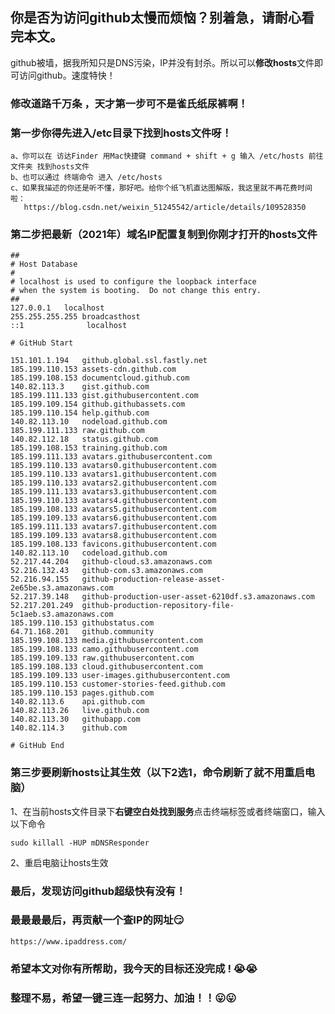 ## 你是否为访问github太慢而烦恼？别着急，请耐心看完本文。

github被墙，据我所知只是DNS污染，IP并没有封杀。所以可以**修改hosts**文件即可访问github。速度特快！

### 修改道路千万条 ，天才第一步可不是雀氏纸尿裤啊！

### 第一步你得先进入/etc目录下找到hosts文件呀！

```
a、你可以在 访达Finder 用Mac快捷键 command + shift + g 输入 /etc/hosts 前往文件夹 找到hosts文件
b、也可以通过 终端命令 进入 /etc/hosts
c、如果我描述的你还是听不懂，那好吧。给你个纸飞机直达图解版，我这里就不再花费时间啦：	   	  
   https://blog.csdn.net/weixin_51245542/article/details/109528350
```

### 第二步把最新（2021年）域名IP配置复制到你刚才打开的hosts文件

```
##
# Host Database
#
# localhost is used to configure the loopback interface
# when the system is booting.  Do not change this entry.
##
127.0.0.1	localhost
255.255.255.255	broadcasthost
::1              localhost

# GitHub Start 

151.101.1.194	github.global.ssl.fastly.net
185.199.110.153	assets-cdn.github.com
185.199.108.153	documentcloud.github.com
140.82.113.3	gist.github.com
185.199.111.133	gist.githubusercontent.com
185.199.109.154	github.githubassets.com
185.199.110.154	help.github.com
140.82.113.10	nodeload.github.com
185.199.111.133	raw.github.com
140.82.112.18	status.github.com
185.199.108.153	training.github.com
185.199.111.133	avatars.githubusercontent.com
185.199.110.133	avatars0.githubusercontent.com
185.199.110.133	avatars1.githubusercontent.com
185.199.110.133	avatars2.githubusercontent.com
185.199.111.133	avatars3.githubusercontent.com
185.199.110.133	avatars4.githubusercontent.com
185.199.108.133	avatars5.githubusercontent.com
185.199.109.133	avatars6.githubusercontent.com
185.199.111.133	avatars7.githubusercontent.com
185.199.109.133	avatars8.githubusercontent.com
185.199.108.133	favicons.githubusercontent.com
140.82.113.10	codeload.github.com
52.217.44.204	github-cloud.s3.amazonaws.com
52.216.132.43	github-com.s3.amazonaws.com
52.216.94.155	github-production-release-asset-2e65be.s3.amazonaws.com
52.217.39.148	github-production-user-asset-6210df.s3.amazonaws.com
52.217.201.249	github-production-repository-file-5c1aeb.s3.amazonaws.com
185.199.110.153	githubstatus.com
64.71.168.201	github.community
185.199.108.133	media.githubusercontent.com
185.199.108.133	camo.githubusercontent.com
185.199.109.133	raw.githubusercontent.com
185.199.108.133	cloud.githubusercontent.com
185.199.109.133	user-images.githubusercontent.com
185.199.110.153	customer-stories-feed.github.com
185.199.110.153	pages.github.com
140.82.113.6	api.github.com
140.82.113.26	live.github.com
140.82.113.30	githubapp.com
140.82.114.3	github.com

# GitHub End
```

### 第三步要刷新hosts让其生效（以下2选1，命令刷新了就不用重启电脑）

1、在当前hosts文件目录下**右键空白处找到服务**点击终端标签或者终端窗口，输入以下命令

```
sudo killall -HUP mDNSResponder
```

2、重启电脑让hosts生效

### 最后，发现访问github超级快有没有！



### 最最最最后，再贡献一个查IP的网址:smirk:

```
https://www.ipaddress.com/
```



### 希望本文对你有所帮助，我今天的目标还没完成 ! :sob::sob:

### 整理不易，希望一键三连一起努力、加油！！:stuck_out_tongue::stuck_out_tongue:

